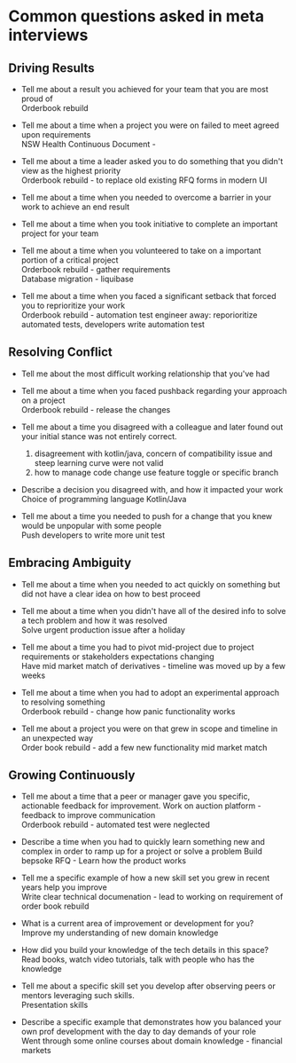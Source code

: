 # Common questions asked in meta interviews
## Driving Results 
- Tell me about a result you achieved for your team that you are most proud of  
  Orderbook rebuild
  
- Tell me about a time when a project you were on failed to meet agreed upon requirements  
  NSW Health Continuous Document -
  
- Tell me about a time a leader asked you to do something that you didn't view as the highest priority  
  Orderbook rebuild - to replace old existing RFQ forms in modern UI

- Tell me about a time when you needed to overcome a barrier in your work to achieve an end result
- Tell me about a time when you took initiative to complete an important project for your team
- Tell me about a time when you volunteered to take on a important portion of a critical project  
  Orderbook rebuild - gather requirements  
  Database migration - liquibase  
  
- Tell me about a time when you faced a significant setback that forced you to reprioritize your work  
  Orderbook rebuild - automation test engineer away: reporioritize automated tests, developers write automation test

## Resolving Conflict 
- Tell me about the most difficult working relationship that you've had
- Tell me about a time when you faced pushback regarding your approach on a project  
  Orderbook rebuild - release the changes
  
- Tell me about a time you disagreed with a colleague and later found out your initial stance was not entirely correct.  
  1. disagreement with kotlin/java, concern of compatibility issue and steep learning curve were not valid
  1. how to manage code change use feature toggle or specific branch

- Describe a decision you disagreed with, and how it impacted your work  
  Choice of programming language Kotlin/Java

- Tell me about a time you needed to push for a change that you knew would be unpopular with some people  
  Push developers to write more unit test

## Embracing Ambiguity 
- Tell me about a time when you needed to act quickly on something but did not have a clear idea on how to best proceed
- Tell me about a time when you didn't have all of the desired info to solve a tech problem and how it was resolved  
  Solve urgent production issue after a holiday
  
- Tell me about a time you had to pivot mid-project due to project requirements or stakeholders expectations changing  
  Have mid market match of derivatives - timeline was moved up by a few weeks
  
- Tell me about a time when you had to adopt an experimental approach to resolving something  
  Orderbook rebuild - change how panic functionality works

- Tell me about a project you were on that grew in scope and timeline in an unexpected way  
  Order book rebuild - add a few new functionality mid market match

## Growing Continuously 
- Tell me about a time that a peer or manager gave you specific, actionable feedback for improvement.
  Work on auction platform - feedback to improve communication  
  Orderbook rebuild - automated test were neglected
  
- Describe a time when you had to quickly learn something new and complex in order to ramp up for a project or solve a problem
  Build bepsoke RFQ - Learn how the product works
  
- Tell me a specific example of how a new skill set you grew in recent years help you improve  
  Write clear technical documenation - lead to working on requirement of order book rebuild

- What is a current area of improvement or development for you?  
  Improve my understanding of new domain knowledge

- How did you build your knowledge of the tech details in this space?  
  Read books, watch video tutorials, talk with people who has the knowledge  
  
- Tell me about a specific skill set you develop after observing peers or mentors leveraging such skills.  
  Presentation skills
  
- Describe a specific example that demonstrates how you balanced your own prof development with the day to day demands of your role   
  Went through some online courses about domain knowledge - financial markets
